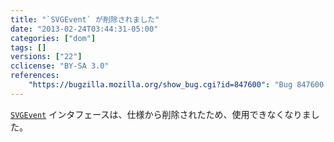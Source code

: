 ```yaml
---
title: "`SVGEvent` が削除されました"
date: "2013-02-24T03:44:31-05:00"
categories: ["dom"]
tags: []
versions: ["22"]
cclicense: "BY-SA 3.0"
references:
    "https://bugzilla.mozilla.org/show_bug.cgi?id=847600": "Bug 847600 – Remove SVGEvent"
---
```

[`SVGEvent`](https://developer.mozilla.org/ja/docs/Web/API/SVGEvent) インタフェースは、仕様から削除されたため、使用できなくなりました。
